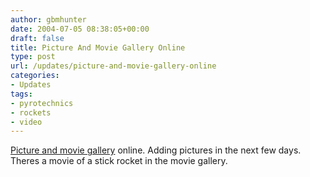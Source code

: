 ```yaml
---
author: gbmhunter
date: 2004-07-05 08:38:05+00:00
draft: false
title: Picture And Movie Gallery Online
type: post
url: /updates/picture-and-movie-gallery-online
categories:
- Updates
tags:
- pyrotechnics
- rockets
- video
---
```


[Picture and movie gallery](http://blog.mbedded.ninja/pyrotechnics/general/pyrotechnic-videos) online. Adding pictures in the next few days. Theres a movie of a stick rocket in the movie gallery.
